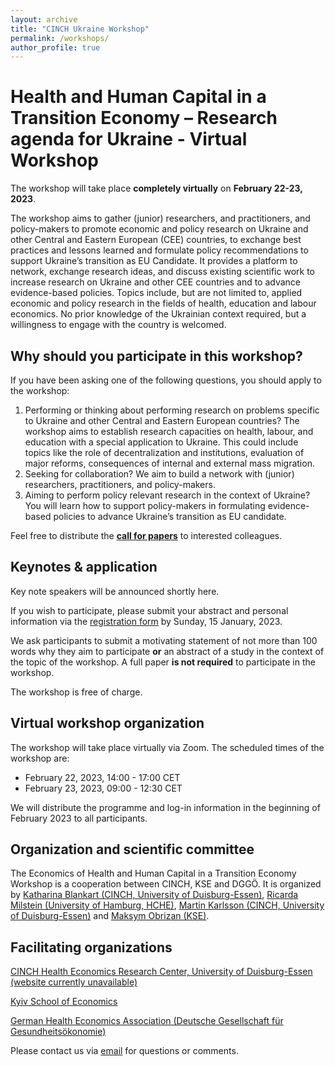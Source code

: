 ```yaml
---
layout: archive
title: "CINCH Ukraine Workshop"
permalink: /workshops/
author_profile: true
---
```


# Health and Human Capital in a Transition Economy – Research agenda for Ukraine - Virtual Workshop

The workshop will take place **completely virtually** on **February 22-23, 2023**.

The workshop aims to gather (junior) researchers, and practitioners, and policy-makers to promote economic and policy research on Ukraine and other Central and Eastern European (CEE) countries, to exchange best practices and lessons learned and formulate policy recommendations to support Ukraine’s transition as EU Candidate. It provides a platform to network, exchange research ideas, and discuss existing scientific work to increase research on Ukraine and other CEE countries and to advance evidence-based policies.  Topics include, but are not limited to, applied economic and policy research in the fields of health, education and labour economics. No prior knowledge of the Ukrainian context required, but a willingness to engage with the country is welcomed.



## Why should you participate in this workshop?

If you have been asking one of the following questions, you should apply to the workshop:

1. Performing or thinking about performing research on problems specific to Ukraine and other Central and Eastern European countries? The workshop aims to establish research capacities on health, labour, and education with a special application to Ukraine. This could include topics like the role of decentralization and institutions, evaluation of major reforms, consequences of internal and external mass migration.
2. Seeking for collaboration? We aim to build a network with (junior) researchers, practitioners, and policy-makers.
3. Aiming to perform policy relevant research in the context of Ukraine? You will learn how to support policy-makers in formulating evidence-based policies to advance Ukraine’s transition as EU candidate.

Feel free to distribute the [**call for papers**](https://uni-duisburg-essen.sciebo.de/s/z3pWxrISwqBI4ZC) to interested colleagues.

## Keynotes & application

Key note speakers will be announced shortly here.

<!--We are pleased to announce that xxx () and yyy () will deliver the keynotes for the workshop.-->

If you wish to participate, please submit your abstract and personal information via the [registration form](https://docs.google.com/forms/d/e/1FAIpQLSdURC3If21jtOpaoil0uLeFatIUOo78SE4wZLCQWGmif7qLZw/viewform?usp=sharing) by Sunday, 15 January, 2023.

We ask participants to submit a motivating statement of not more than 100 words why they aim to participate **or** an abstract of a study in the context of the topic of the workshop. A full paper **is not required** to participate in the workshop. 

The workshop is free of charge.

## Virtual workshop organization

The workshop will take place virtually via Zoom. The scheduled times of the workshop are:

- February 22, 2023, 14:00 - 17:00 CET
- February 23, 2023, 09:00 - 12:30 CET

We will distribute the programme and log-in information in the beginning of February 2023 to all participants.

## Organization and scientific committee

The Economics of Health and Human Capital in a Transition Economy Workshop is a cooperation between CINCH, KSE and DGGÖ. It is organized by [Katharina Blankart (CINCH, University of Duisburg-Essen)](katblankart.github.io), [Ricarda Milstein (University of Hamburg, HCHE)](https://www.bwl.uni-hamburg.de/mig/team/wissenschaftliche-mitarbeiterinnen/ricarda-milstein.html), [Martin Karlsson (CINCH, University of Duisburg-Essen)](https://www.iza.org/en/people/fellows/8827/martin-karlsson?limit=50&page=1) and [Maksym Obrizan (KSE)](https://kse.ua/people/maksym-obrizan/).

## Facilitating organizations

[CINCH Health Economics Research Center, University of Duisburg-Essen (website currently unavailable)](https://twitter.com/CINCHessen)

[Kyiv School of Economics](https://kse.ua/)

[German Health Economics Association (Deutsche Gesellschaft für Gesundheitsökonomie)](https://www.dggoe.de/ukraine)


Please contact us via [email](cinchukraine@gmail.com) for questions or comments.
